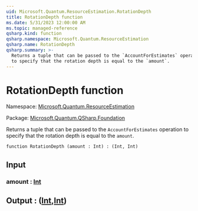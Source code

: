 ```yaml
---
uid: Microsoft.Quantum.ResourceEstimation.RotationDepth
title: RotationDepth function
ms.date: 5/31/2023 12:00:00 AM
ms.topic: managed-reference
qsharp.kind: function
qsharp.namespace: Microsoft.Quantum.ResourceEstimation
qsharp.name: RotationDepth
qsharp.summary: >-
  Returns a tuple that can be passed to the `AccountForEstimates` operation
  to specify that the rotation depth is equal to the `amount`.
---
```


# RotationDepth function

Namespace: [Microsoft.Quantum.ResourceEstimation](xref:Microsoft.Quantum.ResourceEstimation)

Package: [Microsoft.Quantum.QSharp.Foundation](https://nuget.org/packages/Microsoft.Quantum.QSharp.Foundation)


Returns a tuple that can be passed to the `AccountForEstimates` operationto specify that the rotation depth is equal to the `amount`.

```qsharp
function RotationDepth (amount : Int) : (Int, Int)
```


## Input

### amount : [Int](xref:microsoft.quantum.qsharp.valueliterals#int-literals)





## Output : ([Int](xref:microsoft.quantum.qsharp.valueliterals#int-literals),[Int](xref:microsoft.quantum.qsharp.valueliterals#int-literals))

